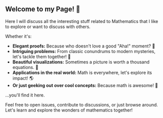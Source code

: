 ## Welcome to my Page! 👋 

Here I will discuss all the interesting stuff related to Mathematics that I like to explore or want to discuss with others. 

Whether it's:

* **Elegant proofs:**  Because who doesn't love a good "Aha!" moment? 🤔
* **Intriguing problems:** From classic conundrums to modern mysteries, let's tackle them together! 🧠
* **Beautiful visualizations:**  Sometimes a picture is worth a thousand equations. 🎨
* **Applications in the real world:**  Math is everywhere, let's explore its impact! 🌎
* **Or just geeking out over cool concepts:**  Because math is awesome! 🤩

...you'll find it here. 

Feel free to open issues, contribute to discussions, or just browse around.  Let's learn and explore the wonders of mathematics together! 
